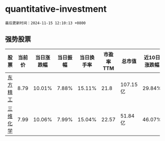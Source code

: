 # quantitative-investment

`最后更新时间：2024-11-15 12:10:13 +0800`

## 强势股票

|股票|当前价|当日涨跌幅|当日振幅|当日换手率|市盈率TTM|总市值|近10日涨跌幅|
|----|----|----|----|----|----|----|----|
|[东方精工](https://xueqiu.com/S/SZ002611)|8.79|10.01%|7.88%|15.11%|21.8|107.15亿|29.84%|
|[三维化学](https://xueqiu.com/S/SZ002469)|7.99|10.06%|7.99%|15.04%|22.57|51.84亿|46.07%|
